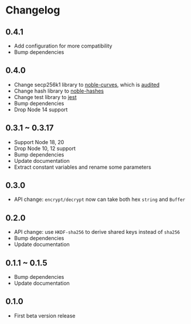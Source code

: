 
# Changelog

## 0.4.1

- Add configuration for more compatibility
- Bump dependencies

## 0.4.0

- Change secp256k1 library to [noble-curves](https://github.com/paulmillr/noble-curves), which is [audited](https://github.com/paulmillr/noble-curves/tree/main/audit)
- Change hash library to [noble-hashes](https://github.com/paulmillr/noble-hashes)
- Change test library to [jest](https://jestjs.io/)
- Bump dependencies
- Drop Node 14 support

## 0.3.1 ~ 0.3.17

- Support Node 18, 20
- Drop Node 10, 12 support
- Bump dependencies
- Update documentation
- Extract constant variables and rename some parameters

## 0.3.0

- API change: `encrypt/decrypt` now can take both hex `string` and `Buffer`

## 0.2.0

- API change: use `HKDF-sha256` to derive shared keys instead of `sha256`
- Bump dependencies
- Update documentation

## 0.1.1 ~ 0.1.5

- Bump dependencies
- Update documentation

## 0.1.0

- First beta version release
